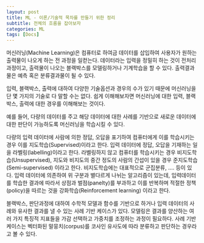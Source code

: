 ```yaml
---
layout: post
title: ML - 이론/기술적 목차를 만들기 위한 정리
subtitle: 전체의 흐름을 잡아보자
categories: ML
tags: [Docs]
---
```



머신러닝(Machine Learning)은 컴퓨터로 하여금 데이터를 삽입하여 사용자가 원하는 출력물이 나오게 하는 전 과정을 일컫는다. 데이터라는 입력을 정밀히 하는 것이 전처리 과정이고, 출력물이 나오는 블랙박스를 모델링하거나 기계학습을 할 수 있다. 출력결과물은 예측 혹은 분류결과물이 될 수 있다.

입력, 블랙박스, 출력에 대하여 다양한 기술옵션과 경우의 수가 있기 때문에 머신러닝을 단 몇 가지의 기술로 다 말할 수는 없다. 쉽게 이해해보자면 머신러닝에 대한 입력, 블랙박스, 출력에 대한 경우를 이해해보는 것이다.

예를 들어, 다량의 데이터를 주고 해당 데이터에 대한 사례를 기반으로 새로운 데이터에 대한 판단이 가능하도록 머신러닝을 학습시킬 수 있다. 

다량의 입력 데이터에 사람에 의한 정답, 오답을 표기하여 컴퓨터에게 이를 학습시키는 경우 이를 지도학습(Supervised)이라고 한다. 입력 데이터에 정답, 오답을 기재하는 일을 라벨링(labelling)이라고 한다. 라벨링하지 않고 컴퓨터를 학습시키는 경우 비지도학습(Unsupervised), 지도와 비지도의 중간 정도의 사람의 간섭이 있을 경우 준지도학습(Semi-supervised) 이라고 한다. 비지도학습에는 대표적으로 군집분류, …. 등이 있다. 입력 데이터에 의존하여 위 구분과 별다르게 나뉘는 알고리즘이 있는데, 입력데이터를 학습한 결과에 따라서 상점과 벌점(panelty)를 부과하고 이를 반복하며 적절한 정책(policy)을 따르는 것을 강화학습(Reinforcement learning) 이라고 한다.

블랙박스, 판단과정에 대하여
수학적 모델과 함수를 기반으로 하거나 입력 데이터의 사례와 유사한 결과를 낼 수 있는 사례 기반 케이스가 있다. 모델링은 결과를 양산하는 여러 가지 특징적 지표들을 가감 선택하고 가중치를 조정하는 과정이 필요하다. 사례 기반 케이스는 벡터화된 말뭉치(corpus)를 코사인 유사도에 따라 분류하고 판단하는 경우라고 볼 수 있다.




